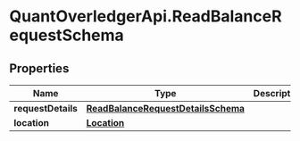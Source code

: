 # QuantOverledgerApi.ReadBalanceRequestSchema

## Properties

Name | Type | Description | Notes
------------ | ------------- | ------------- | -------------
**requestDetails** | [**ReadBalanceRequestDetailsSchema**](ReadBalanceRequestDetailsSchema.md) |  | [optional] 
**location** | [**Location**](Location.md) |  | [optional] 


